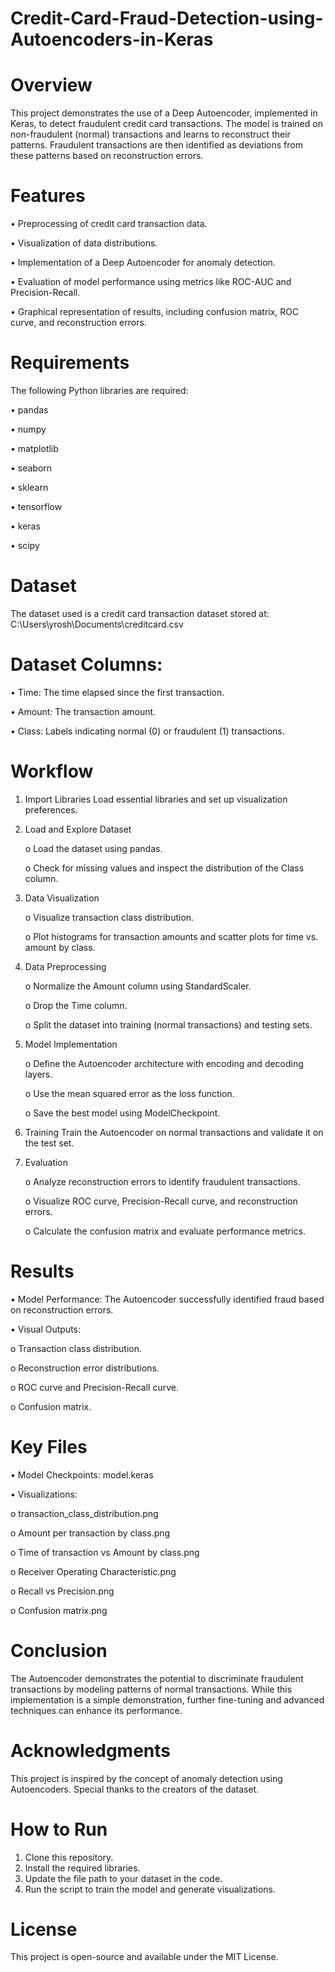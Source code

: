 # Credit-Card-Fraud-Detection-using-Autoencoders-in-Keras

# Overview
This project demonstrates the use of a Deep Autoencoder, implemented in Keras, to detect fraudulent credit card transactions. The model is trained on non-fraudulent (normal) transactions and learns to reconstruct their patterns. Fraudulent transactions are then identified as deviations from these patterns based on reconstruction errors.
# Features
•	Preprocessing of credit card transaction data.

•	Visualization of data distributions.

•	Implementation of a Deep Autoencoder for anomaly detection.

•	Evaluation of model performance using metrics like ROC-AUC and Precision-Recall.

•	Graphical representation of results, including confusion matrix, ROC curve, and reconstruction errors.
# Requirements
The following Python libraries are required:

•	pandas

•	numpy

•	matplotlib

•	seaborn

•	sklearn

•	tensorflow

•	keras

•	scipy
# Dataset
The dataset used is a credit card transaction dataset stored at: C:\Users\yrosh\Documents\creditcard.csv
# Dataset Columns:
•	Time: The time elapsed since the first transaction.

•	Amount: The transaction amount.

•	Class: Labels indicating normal (0) or fraudulent (1) transactions.
# Workflow
1.	Import Libraries Load essential libraries and set up visualization preferences.

2.	Load and Explore Dataset

      o	Load the dataset using pandas.

      o	Check for missing values and inspect the distribution of the Class column.

3.	Data Visualization

      o	Visualize transaction class distribution.

      o	Plot histograms for transaction amounts and scatter plots for time vs. amount by class.

4.	Data Preprocessing

  	o	Normalize the Amount column using StandardScaler.

      o	Drop the Time column.

      o	Split the dataset into training (normal transactions) and testing sets.

5.	Model Implementation

      o	Define the Autoencoder architecture with encoding and decoding layers.

      o	Use the mean squared error as the loss function.

      o	Save the best model using ModelCheckpoint.

6.	Training Train the Autoencoder on normal transactions and validate it on the test set.

7.	Evaluation

      o	Analyze reconstruction errors to identify fraudulent transactions.

      o	Visualize ROC curve, Precision-Recall curve, and reconstruction errors.

      o	Calculate the confusion matrix and evaluate performance metrics.
# Results
•	Model Performance: The Autoencoder successfully identified fraud based on reconstruction errors.

•	Visual Outputs:

o	Transaction class distribution.

o	Reconstruction error distributions.

o	ROC curve and Precision-Recall curve.

o	Confusion matrix.


# Key Files
•	Model Checkpoints: model.keras

•	Visualizations:

  o	transaction_class_distribution.png

  o	Amount per transaction by class.png

  o	Time of transaction vs Amount by class.png

  o	Receiver Operating Characteristic.png

  o	Recall vs Precision.png

  o	Confusion matrix.png
# Conclusion
The Autoencoder demonstrates the potential to discriminate fraudulent transactions by modeling patterns of normal transactions. While this implementation is a simple demonstration, further fine-tuning and advanced techniques can enhance its performance.
# Acknowledgments
This project is inspired by the concept of anomaly detection using Autoencoders. Special thanks to the creators of the dataset.
# How to Run
1.	Clone this repository.
2.	Install the required libraries.
3.	Update the file path to your dataset in the code.
4.	Run the script to train the model and generate visualizations.
# License
This project is open-source and available under the MIT License.
